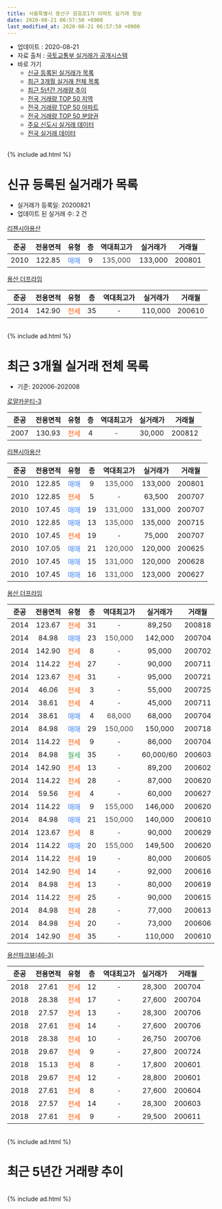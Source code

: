 ```yaml
---
title: 서울특별시 용산구 원효로1가 아파트 실거래 정보
date: 2020-08-21 06:57:50 +0900
last_modified_at: 2020-08-21 06:57:50 +0900
---
```


* 업데이트 : 2020-08-21
* 자료 출처 : [국토교통부 실거래가 공개시스템](http://rt.molit.go.kr)
* 바로 가기
    * [신규 등록된 실거래가 목록](#신규-등록된-실거래가-목록)
    * [최근 3개월 실거래 전체 목록](#최근-3개월-실거래-전체-목록)
    * [최근 5년간 거래량 추이](#최근-5년간-거래량-추이)
    * [전국 거래량 TOP 50 지역](https://inasie.github.io/apt-trade-info/최근-3개월-전국에서-가장-거래가-많이-발생한-지역)
    * [전국 거래량 TOP 50 아파트](https://inasie.github.io/apt-trade-info/최근-3개월-전국에서-가장-거래가-많이-발생한-아파트)
    * [전국 거래량 TOP 50 분양권](https://inasie.github.io/apt-trade-info/최근-3개월-전국에서-가장-거래가-많이-발생한-분양권)
    * [주요 신도시 실거래 데이터](https://inasie.github.io/apt-trade-info/주요-신도시)
    * [전국 실거래 데이터](https://inasie.github.io/apt-trade-info/전국)
<br>
{% include ad.html %}
<br>

# 신규 등록된 실거래가 목록
* 실거래가 등록일: 20200821
* 업데이트 된 실거래 수: 2 건


[리첸시아용산](https://search.naver.com/search.naver?query=%EC%84%9C%EC%9A%B8%ED%8A%B9%EB%B3%84%EC%8B%9C+%EC%9A%A9%EC%82%B0%EA%B5%AC+%EC%9B%90%ED%9A%A8%EB%A1%9C1%EA%B0%80+%EB%A6%AC%EC%B2%B8%EC%8B%9C%EC%95%84%EC%9A%A9%EC%82%B0)

|준공|전용면적|유형|층|역대최고가|실거래가|거래월|
|:---:|:---:|:---:|:---:|:---:|:---:|:---:|
|2010|122.85|<span style="color:#4285f3">매매</span>|9|<span style="color:#444444">135,000</span>|133,000|200801|

[용산 더프라임](https://search.naver.com/search.naver?query=%EC%84%9C%EC%9A%B8%ED%8A%B9%EB%B3%84%EC%8B%9C+%EC%9A%A9%EC%82%B0%EA%B5%AC+%EC%9B%90%ED%9A%A8%EB%A1%9C1%EA%B0%80+%EC%9A%A9%EC%82%B0+%EB%8D%94%ED%94%84%EB%9D%BC%EC%9E%84)

|준공|전용면적|유형|층|역대최고가|실거래가|거래월|
|:---:|:---:|:---:|:---:|:---:|:---:|:---:|
|2014|142.90|<span style="color:#ff5a00">전세</span>|35|<span style="color:#444444">-</span>|110,000|200610|


<br>
{% include ad.html %}
<br>

# 최근 3개월 실거래 전체 목록
* 기준: 202006-202008


[로얄카운티-3](https://search.naver.com/search.naver?query=%EC%84%9C%EC%9A%B8%ED%8A%B9%EB%B3%84%EC%8B%9C+%EC%9A%A9%EC%82%B0%EA%B5%AC+%EC%9B%90%ED%9A%A8%EB%A1%9C1%EA%B0%80+%EB%A1%9C%EC%96%84%EC%B9%B4%EC%9A%B4%ED%8B%B0-3)

|준공|전용면적|유형|층|역대최고가|실거래가|거래월|
|:---:|:---:|:---:|:---:|:---:|:---:|:---:|
|2007|130.93|<span style="color:#ff5a00">전세</span>|4|<span style="color:#444444">-</span>|30,000|200812|

[리첸시아용산](https://search.naver.com/search.naver?query=%EC%84%9C%EC%9A%B8%ED%8A%B9%EB%B3%84%EC%8B%9C+%EC%9A%A9%EC%82%B0%EA%B5%AC+%EC%9B%90%ED%9A%A8%EB%A1%9C1%EA%B0%80+%EB%A6%AC%EC%B2%B8%EC%8B%9C%EC%95%84%EC%9A%A9%EC%82%B0)

|준공|전용면적|유형|층|역대최고가|실거래가|거래월|
|:---:|:---:|:---:|:---:|:---:|:---:|:---:|
|2010|122.85|<span style="color:#4285f3">매매</span>|9|<span style="color:#444444">135,000</span>|133,000|200801|
|2010|122.85|<span style="color:#ff5a00">전세</span>|5|<span style="color:#444444">-</span>|63,500|200707|
|2010|107.45|<span style="color:#4285f3">매매</span>|19|<span style="color:#444444">131,000</span>|131,000|200707|
|2010|122.85|<span style="color:#4285f3">매매</span>|13|<span style="color:#444444">135,000</span>|135,000|200715|
|2010|107.45|<span style="color:#ff5a00">전세</span>|19|<span style="color:#444444">-</span>|75,000|200707|
|2010|107.05|<span style="color:#4285f3">매매</span>|21|<span style="color:#444444">120,000</span>|120,000|200625|
|2010|107.45|<span style="color:#4285f3">매매</span>|15|<span style="color:#444444">131,000</span>|120,000|200628|
|2010|107.45|<span style="color:#4285f3">매매</span>|16|<span style="color:#444444">131,000</span>|123,000|200627|

[용산 더프라임](https://search.naver.com/search.naver?query=%EC%84%9C%EC%9A%B8%ED%8A%B9%EB%B3%84%EC%8B%9C+%EC%9A%A9%EC%82%B0%EA%B5%AC+%EC%9B%90%ED%9A%A8%EB%A1%9C1%EA%B0%80+%EC%9A%A9%EC%82%B0+%EB%8D%94%ED%94%84%EB%9D%BC%EC%9E%84)

|준공|전용면적|유형|층|역대최고가|실거래가|거래월|
|:---:|:---:|:---:|:---:|:---:|:---:|:---:|
|2014|123.67|<span style="color:#ff5a00">전세</span>|31|<span style="color:#444444">-</span>|89,250|200818|
|2014|84.98|<span style="color:#4285f3">매매</span>|23|<span style="color:#444444">150,000</span>|142,000|200704|
|2014|142.90|<span style="color:#ff5a00">전세</span>|8|<span style="color:#444444">-</span>|95,000|200702|
|2014|114.22|<span style="color:#ff5a00">전세</span>|27|<span style="color:#444444">-</span>|90,000|200711|
|2014|123.67|<span style="color:#ff5a00">전세</span>|31|<span style="color:#444444">-</span>|95,000|200721|
|2014|46.06|<span style="color:#ff5a00">전세</span>|3|<span style="color:#444444">-</span>|55,000|200725|
|2014|38.61|<span style="color:#ff5a00">전세</span>|4|<span style="color:#444444">-</span>|45,000|200711|
|2014|38.61|<span style="color:#4285f3">매매</span>|4|<span style="color:#444444">68,000</span>|68,000|200704|
|2014|84.98|<span style="color:#4285f3">매매</span>|29|<span style="color:#444444">150,000</span>|150,000|200718|
|2014|114.22|<span style="color:#ff5a00">전세</span>|9|<span style="color:#444444">-</span>|86,000|200704|
|2014|84.98|<span style="color:#34a853">월세</span>|35|<span style="color:#444444">-</span>|60,000/60|200603|
|2014|142.90|<span style="color:#ff5a00">전세</span>|13|<span style="color:#444444">-</span>|89,200|200602|
|2014|114.22|<span style="color:#ff5a00">전세</span>|28|<span style="color:#444444">-</span>|87,000|200620|
|2014|59.56|<span style="color:#ff5a00">전세</span>|4|<span style="color:#444444">-</span>|60,000|200627|
|2014|114.22|<span style="color:#4285f3">매매</span>|9|<span style="color:#444444">155,000</span>|146,000|200620|
|2014|84.98|<span style="color:#4285f3">매매</span>|21|<span style="color:#444444">150,000</span>|140,000|200610|
|2014|123.67|<span style="color:#ff5a00">전세</span>|8|<span style="color:#444444">-</span>|90,000|200629|
|2014|114.22|<span style="color:#4285f3">매매</span>|20|<span style="color:#444444">155,000</span>|149,500|200620|
|2014|114.22|<span style="color:#ff5a00">전세</span>|19|<span style="color:#444444">-</span>|80,000|200605|
|2014|142.90|<span style="color:#ff5a00">전세</span>|14|<span style="color:#444444">-</span>|92,000|200616|
|2014|84.98|<span style="color:#ff5a00">전세</span>|13|<span style="color:#444444">-</span>|80,000|200619|
|2014|114.22|<span style="color:#ff5a00">전세</span>|25|<span style="color:#444444">-</span>|90,000|200615|
|2014|84.98|<span style="color:#ff5a00">전세</span>|28|<span style="color:#444444">-</span>|77,000|200613|
|2014|84.98|<span style="color:#ff5a00">전세</span>|20|<span style="color:#444444">-</span>|73,000|200606|
|2014|142.90|<span style="color:#ff5a00">전세</span>|35|<span style="color:#444444">-</span>|110,000|200610|

[용산파크뷰(46-3)](https://search.naver.com/search.naver?query=%EC%84%9C%EC%9A%B8%ED%8A%B9%EB%B3%84%EC%8B%9C+%EC%9A%A9%EC%82%B0%EA%B5%AC+%EC%9B%90%ED%9A%A8%EB%A1%9C1%EA%B0%80+%EC%9A%A9%EC%82%B0%ED%8C%8C%ED%81%AC%EB%B7%B0%2846-3%29)

|준공|전용면적|유형|층|역대최고가|실거래가|거래월|
|:---:|:---:|:---:|:---:|:---:|:---:|:---:|
|2018|27.61|<span style="color:#ff5a00">전세</span>|12|<span style="color:#444444">-</span>|28,300|200704|
|2018|28.38|<span style="color:#ff5a00">전세</span>|17|<span style="color:#444444">-</span>|27,600|200704|
|2018|27.57|<span style="color:#ff5a00">전세</span>|13|<span style="color:#444444">-</span>|28,300|200706|
|2018|27.61|<span style="color:#ff5a00">전세</span>|14|<span style="color:#444444">-</span>|27,600|200706|
|2018|28.38|<span style="color:#ff5a00">전세</span>|10|<span style="color:#444444">-</span>|26,750|200706|
|2018|29.67|<span style="color:#ff5a00">전세</span>|9|<span style="color:#444444">-</span>|27,800|200724|
|2018|15.13|<span style="color:#ff5a00">전세</span>|8|<span style="color:#444444">-</span>|17,800|200601|
|2018|29.67|<span style="color:#ff5a00">전세</span>|12|<span style="color:#444444">-</span>|28,800|200601|
|2018|27.61|<span style="color:#ff5a00">전세</span>|8|<span style="color:#444444">-</span>|27,600|200604|
|2018|27.57|<span style="color:#ff5a00">전세</span>|14|<span style="color:#444444">-</span>|28,300|200603|
|2018|27.61|<span style="color:#ff5a00">전세</span>|9|<span style="color:#444444">-</span>|29,500|200611|


<br>
{% include ad.html %}
<br>

# 최근 5년간 거래량 추이


<div style="width:100%;">
    <canvas id="deal_progress" height="200"></canvas>
</div>

<script>
new Chart(document.getElementById("deal_progress"), {
    type: 'line',
    data: {
        labels: ['201508','201509','201510','201511','201512','201601','201602','201603','201604','201605','201606','201607','201608','201609','201610','201611','201612','201701','201702','201703','201704','201705','201706','201707','201708','201709','201710','201711','201712','201801','201802','201803','201804','201805','201806','201807','201808','201809','201810','201811','201812','201901','201902','201903','201904','201905','201906','201907','201908','201909','201910','201911','201912','202001','202002','202003','202004','202005','202006','202007','202008'],
        datasets: [{
            label: '매매',
            pointRadius: 1,
            data: [1, 2, 6, 2, 4, 1, 3, 3, 5, 12, 19, 5, 1, 64, 5, 24, 2, 1, 0, 23, 0, 27, 8, 13, 2, 3, 2, 4, 6, 16, 8, 5, 4, 2, 0, 5, 8, 2, 0, 2, 3, 0, 0, 1, 2, 0, 0, 3, 4, 1, 7, 2, 11, 5, 1, 0, 1, 1, 6, 5, 1],
            borderColor: "rgba(255, 201, 14, 1)",
            backgroundColor: "rgba(255, 201, 14, 0.5)",
            fill: false,
            lineTension: 0
        },{
            label: '전월세',
            pointRadius: 1,
            data: [5, 1, 3, 8, 9, 11, 7, 8, 7, 4, 9, 5, 5, 8, 6, 3, 4, 2, 1, 1, 2, 3, 6, 7, 5, 3, 8, 5, 13, 20, 5, 9, 22, 20, 19, 12, 6, 5, 11, 9, 10, 6, 8, 10, 5, 10, 10, 16, 4, 17, 15, 17, 19, 15, 10, 11, 16, 19, 17, 14, 2],
            borderColor: "rgba(0, 141, 185, 1)",
            backgroundColor: "rgba(0, 141, 185, 0.5)",
            fill: false,
            lineTension: 0
        }
        ]
    },
    options: {
        responsive: true,
        title: {
            display: false
        },
        tooltips: {
            mode: 'index',
            intersect: false
        },
        hover: {
            mode: 'nearest',
            intersect: true
        },
        scales: {
            xAxes: [{
                display: true,
                scaleLabel: {
                    display: true,
                    labelString: '년/월'
                }
            }],
            yAxes: [{
                display: true,
                ticks: {
                    suggestedMin: 0,
                },
                scaleLabel: {
                    display: true,
                    labelString: '실거래 수'
                }
            }]
        }
    }
});

</script>


<br>
{% include ad.html %}
<br>

